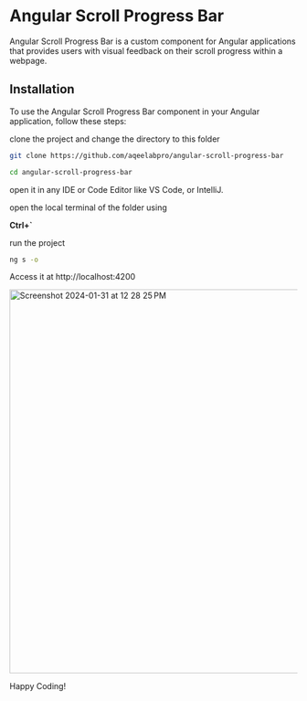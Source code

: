 # Angular Scroll Progress Bar

Angular Scroll Progress Bar is a custom component for Angular applications that provides users with visual feedback on their scroll progress within a webpage.

## Installation

To use the Angular Scroll Progress Bar component in your Angular application, follow these steps:

clone the project and change the directory to this folder
```bash
git clone https://github.com/aqeelabpro/angular-scroll-progress-bar

cd angular-scroll-progress-bar
```
open it in any IDE or Code Editor like VS Code, or IntelliJ.

open the local terminal of the folder using 

**Ctrl+`**

run the project
```bash
ng s -o
```
Access it at http://localhost:4200

<img width="672" alt="Screenshot 2024-01-31 at 12 28 25 PM" src="https://github.com/aqeelabpro/angular-scroll-progress-bar/assets/93031839/9bc66684-d4b4-44ec-936c-01defcfbb8a4">

Happy Coding!
